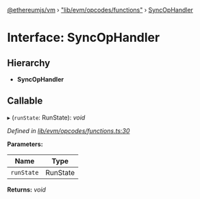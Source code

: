 [@ethereumjs/vm](../README.md) › ["lib/evm/opcodes/functions"](../modules/_lib_evm_opcodes_functions_.md) › [SyncOpHandler](_lib_evm_opcodes_functions_.syncophandler.md)

# Interface: SyncOpHandler

## Hierarchy

* **SyncOpHandler**

## Callable

▸ (`runState`: RunState): *void*

*Defined in [lib/evm/opcodes/functions.ts:30](https://github.com/ethereumjs/ethereumjs-vm/blob/master/packages/vm/lib/evm/opcodes/functions.ts#L30)*

**Parameters:**

Name | Type |
------ | ------ |
`runState` | RunState |

**Returns:** *void*
